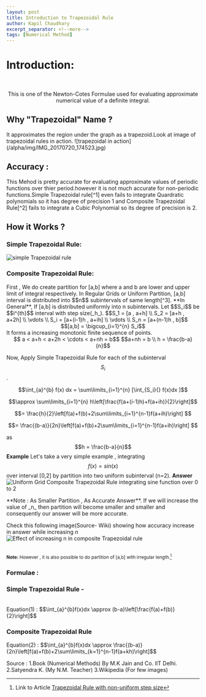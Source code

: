 ```yaml
---
layout: post
title: Introduction to Trapezoidal Rule
author: Kapil Chaudhary
excerpt_separator: <!--more-->
tags: [Numerical Method]
---
```

<div class="isa_info"><h1><i class="fa fa-arrow-right"></i>Introduction:</h1> <br /><p align="center">This is one of the Newton-Cotes Formulae used for evaluating approximate numerical value of a definite integral.</p></div>
<!--more--><div class="divider"></div>
<h2>Why "Trapezoidal" Name ?</h2>
It approximates the region under the graph as a trapezoid.Look at image of  trapezoidal rules in action.
![trapezoidal in action](/alpha/img/IMG_20170720_174523.jpg)
<div class="divider"></div>
<h2>Accuracy : </h2>
This Mehod is pretty accurate for evaluating approximate values of periodic functions over thier period.however it is not much accurate for non-periodic functions.Simple Trapezoidal rule[^1] even fails to integrate Quardratic polynomials so it has degree of precision 1 and  Composite Trapezoidal Rule[^2] fails to integrate a Cubic Polynomial so its degree of precision is 2.
<div class="divider"></div>
<h2> How it Works ? </h2>
<h3>Simple Trapezoidal Rule:</h3>

![simple Trapezoidal rule](/alpha/img/IMG_20170720_181014.jpg)

<h3> Composite Trapezoidal Rule:</h3>
First , We do create partition for [a,b] where a and b are lower and upper limit of integral respectively.
In Regular Grids or Uniform Partition, [a,b] interval is distributed into $$n$$ subintervals of same length[^3].
**In General**, If [a,b] is distributed uniformly into n subintervals. Let $$S_i$$ be $$i^{th}$$ interval with step size(_h_).
$$S_1 = [a , a+h] \\ S_2 = [a+h , a+2h] \\ \vdots \\ S_i = [a+(i-1)h , a+ih] \\ \vdots \\ S_n = [a+(n-1)h , b]$$ 
<center>
$$[a,b] = \bigcup_{i=1}^{n} S_i$$
</center>
It forms a increasing monotonic finite sequence of points.
<center>
$$ a < a+h < a+2h < \cdots < a+nh = b$$
$$a+nh = b \\ h = \frac{b-a}{n}$$</center>

Now, Apply Simple Trapezoidal Rule for each of the subinterval $$S_i$$.

$$\int_{a}^{b} f(x) dx = \sum\limits_{i=1}^{n} [\int_{S_i}{} f(x)dx ]$$

$$\approx \sum\limits_{i=1}^{n} h\left[\frac{f(a+(i-1)h)+f(a+ih)}{2}\right]$$

$$= \frac{h}{2}\left[f(a)+f(b)+2\sum\limits_{i=1}^{n-1}f(a+ih)\right] $$

$$= \frac{(b-a)}{2n}\left[f(a)+f(b)+2\sum\limits_{i=1}^{n-1}f(a+ih)\right] $$ 

as $$h = \frac{b-a}{n}$$
**Example**
Let's take a very simple example , integrating $$f(x)= sin(x)$$ over interval [0,2] by partition into two uniform subinterval (n=2). 
**Answer**
![Uniform Grid Composite Trapezoidal Rule integrating sine function over 0 to 2](/alpha/img/IMG_20170720_180952.jpg)
<div class="isa_info">
**Note : As Smaller Partition , As Accurate Answer**. If we will increase the value of _n_ then partition will  become smaller and smaller and consequently our answer will be more accurate.</div>

Check this following image(Source- Wiki) showing how accuracy increase in answer while increasing _n_
![Effect of increasing n in composite Trapezoidal rule](/alpha/img/trapezium2.gif)

<br /><small>**Note:**
However , it is also possible to do partition of [a,b] with irregular length.[^4]
</small>
<h3>Formulae :</h3>
<h3>Simple Trapezoidal Rule -</h3>
<br />Equation(1) :
$$\int_{a}^{b}f(x)dx \approx (b-a)\left[\frac{f(a)+f(b)}{2}\right]$$
<h3>Composite Trapezoidal Rule</h3>
Equation(2) :
$$\int_{a}^{b}f(x)dx \approx \frac{(b-a)}{2n}\left[f(a)+f(b)+2\sum\limits_{k=1}^{n-1}f(a+kh)\right]$$ 



[^1]: Simple Trapezoidal Rule is just a special case of composite Trapezoidal Rule with (n=1), i.e. in simple trapezoidal rule , we don't partition the interval [a,b] into further subintervals.
[^2]: Composite Trapezoidal Rule is much accurate than Simple Trapezoidal Rule.
[^3]: that same length is named as _Step Size_ , denoted by _h_ and is always a positive number.
[^4]: Link to Article [Trapezoidal Rule with non-uniform step size](/non-uniform-step-size-trapezoidal-rule)

Source : 
1.Book (Numerical Methods) By M.K Jain and Co. IIT Delhi.
2.Satyendra K. (My N.M. Teacher)
3.Wikipedia (For few images)




